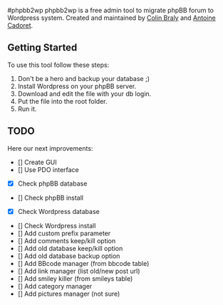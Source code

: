 #phpbb2wp
phpbb2wp is a free admin tool to migrate phpBB forum to Wordpress system. Created and maintained by [Colin Braly](http://twitter.com/4wk_) and [Antoine Cadoret](http://twitter.com/jacknumber).

## Getting Started
To use this tool follow these steps:

1. Don't be a hero and backup your database ;)
2. Install Wordpress on your phpBB server.
3. Download and edit the file with your db login.
4. Put the file into the root folder.
5. Run it.

## TODO
Here our next improvements:

- [] Create GUI
- [] Use PDO interface
- [x] Check phpBB database
- [] Check phpBB install
- [x] Check Wordpress database
- [] Check Wordpress install
- [] Add custom prefix parameter
- [] Add comments keep/kill option
- [] Add old database keep/kill option
- [] Add old database backup option
- [] Add BBcode manager (from bbcode table)
- [] Add link manager (list old/new post url)
- [] Add smiley killer (from smileys table)
- [] Add category manager
- [] Add pictures manager (not sure)